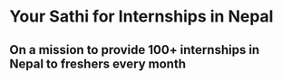 # Your Sathi for Internships in Nepal

## On a mission to provide 100+ internships in Nepal to freshers every month
